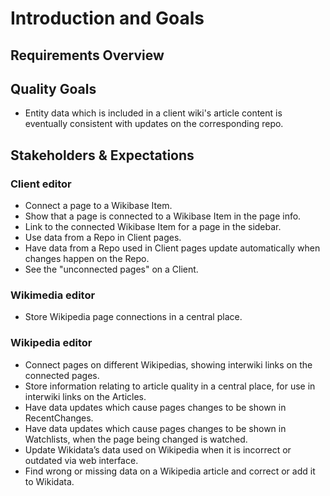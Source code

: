 # Introduction and Goals

## Requirements Overview

## Quality Goals

- Entity data which is included in a client wiki's article content is eventually consistent with updates on the corresponding repo.

## Stakeholders & Expectations

### Client editor

- Connect a page to a Wikibase Item.
- Show that a page is connected to a Wikibase Item in the page info.
- Link to the connected Wikibase Item for a page in the sidebar.
- Use data from a Repo in Client pages.
- Have data from a Repo used in Client pages update automatically when changes happen on the Repo.
- See the "unconnected pages" on a Client.

### Wikimedia editor

- Store Wikipedia page connections in a central place.

### Wikipedia editor

- Connect pages on different Wikipedias, showing interwiki links on the connected pages.
- Store information relating to article quality in a central place, for use in interwiki links on the Articles.
- Have data updates which cause pages changes to be shown in RecentChanges.
- Have data updates which cause pages changes to be shown in Watchlists, when the page being changed is watched.
- Update Wikidata’s data used on Wikipedia when it is incorrect or outdated via web interface.
- Find wrong or missing data on a Wikipedia article and correct or add it to Wikidata.
